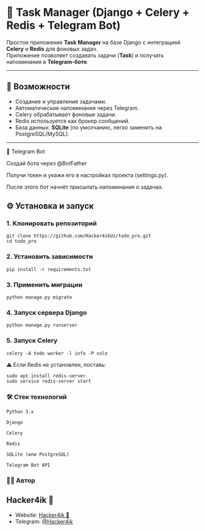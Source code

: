 # 📝 Task Manager (Django + Celery + Redis + Telegram Bot)

Простое приложение **Task Manager** на базе Django с интеграцией **Celery** и **Redis** для фоновых задач.  
Приложение позволяет создавать задачи (**Task**) и получать напоминания в **Telegram-боте**.

---

## 🚀 Возможности
- Создание и управление задачами.
- Автоматические напоминания через Telegram.
- Celery обрабатывает фоновые задачи.
- Redis используется как брокер сообщений.
- База данных: **SQLite** (по умолчанию, легко заменить на PostgreSQL/MySQL).

---

🤖 Telegram Bot

Создай бота через @BotFather

Получи токен и укажи его в настройках проекта (settings.py).

После этого бот начнёт присылать напоминания о задачах.

## ⚙️ Установка и запуск

### 1. Клонировать репозиторий

```
git clone https://github.com/Hacker4ikUz/todo_pro.git
cd todo_pro
```

### 2. Установить зависимости
```pip install -r requirements.txt```

### 3. Применить миграции
```python manage.py migrate```

### 4. Запуск сервера Django
```python manage.py runserver```

### 5. Запуск Celery
```celery -A todo worker -l info -P solo```

⚠️ Если Redis не установлен, поставь:

```
sudo apt install redis-server
sudo service redis-server start
```



### 🛠 Стек технологий

```
Python 3.x

Django

Celery

Redis

SQLite (или PostgreSQL)

Telegram Bot API
```
### 👨‍💻 Автор

## Hacker4ik 🚀
- Website: [Hacker4ik 🚀](https://hacker4ik.uz)
- Telegram: [@Hacker4ik](https://t.me/Hacker4ik) 
